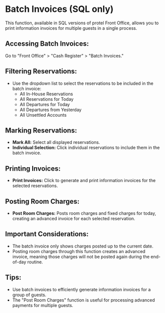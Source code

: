 # Batch Invoices (SQL only)

This function, available in SQL versions of protel Front Office, allows you to print information invoices for multiple guests in a single process.

## Accessing Batch Invoices:

Go to "Front Office" > "Cash Register" > "Batch Invoices."

## Filtering Reservations:

* Use the dropdown list to select the reservations to be included in the batch invoice:
    * All In-House Reservations
    * All Reservations for Today
    * All Departures for Today
    * All Departures from Yesterday
    * All Unsettled Accounts

## Marking Reservations:

* **Mark All:** Select all displayed reservations. 
* **Individual Selection:** Click individual reservations to include them in the batch invoice.

## Printing Invoices:

* **Print Invoices:**  Click to generate and print information invoices for the selected reservations.

## Posting Room Charges:

* **Post Room Charges:**  Posts room charges and fixed charges for today, creating an advanced invoice for each selected reservation.

## Important Considerations:

* The batch invoice only shows charges posted up to the current date. 
* Posting room charges through this function creates an advanced invoice, meaning those charges will not be posted again during the end-of-day routine.

## Tips:

* Use batch invoices to efficiently generate information invoices for a group of guests.
* The "Post Room Charges" function is useful for processing advanced payments for multiple guests.